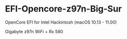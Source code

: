 # EFI-Opencore-z97n-Big-Sur
OpenCore EFI for Intel Hackintosh (macOS 10.13 - 11.00) 

Gigabyte z97n WiFi + Rx 580
